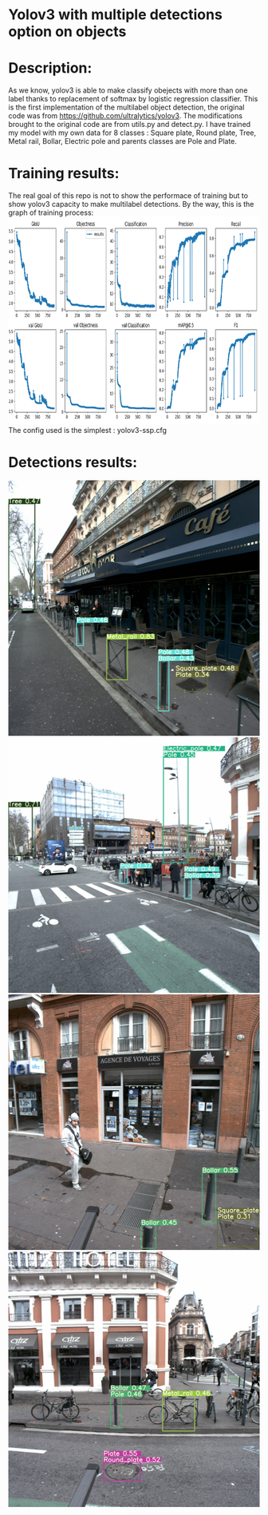 # Yolov3 with multiple detections option on objects

# Description:
As we know, yolov3 is able to make classify obejects with more than one label thanks to replacement of softmax by logistic regression classifier.
This is the first implementation of the multilabel object detection, the original code was from https://github.com/ultralytics/yolov3.
The modifications brought to the original code are from utils.py and detect.py.
I have trained my model with my own data for 8 classes : Square plate, Round plate, Tree, Metal rail, Bollar, Electric pole and parents classes are Pole and Plate.
# Training results:
The real goal of this repo is not to show the performace of training but to show yolov3 capacity to make multilabel detections.
By the way, this is the graph of training process:
<img src="https://github.com/herybala/yolov3-multilabel-detections/blob/master/data/v2/results.png" height="416" width="1024">
The config used is the simplest : yolov3-ssp.cfg
# Detections results:
<img src="https://github.com/herybala/yolov3-multilabel-detections/blob/master/output/det1.jpg" height="512" width="512">
<img src="https://github.com/herybala/yolov3-multilabel-detections/blob/master/output/det2.jpg" height="512" width="512">
<img src="https://github.com/herybala/yolov3-multilabel-detections/blob/master/output/det3.jpg" height="512" width="512">
<img src="https://github.com/herybala/yolov3-multilabel-detections/blob/master/output/det4.jpg" height="512" width="512">
